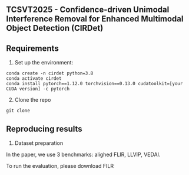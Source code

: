 ## TCSVT2025 - Confidence-driven Unimodal Interference Removal for Enhanced Multimodal Object Detection (CIRDet)

  ## Requirements

1. Set up the environment:

```
conda create -n cirdet python=3.8
conda activate cirdet
conda install pytorch==1.12.0 torchvision==0.13.0 cudatoolkit=[your CUDA version] -c pytorch
```

2. Clone the repo
   
```
git clone 
```

  ## Reproducing results

1. Dataset preparation

In the paper, we use 3 benchmarks: alighed FLIR, LLVIP, VEDAI.

To run the evaluation, please download FILR 
